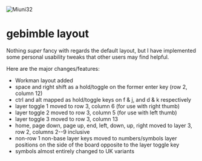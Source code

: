 ![Miuni32](https://imgur.com/gallery/OfEs7uA)

# gebimble layout

Nothing *super* fancy with regards the default layout, but I have implemented some personal usability tweaks that other users may find helpful.

Here are the major changes/features:

- Workman layout added
- space and right shift as a hold/toggle on the former enter key (row 2, column 12)
- ctrl and alt mapped as hold/toggle keys on f & j, and d & k respectively
- layer toggle 1 moved to row 3, column 6 (for use with right thumb)
- layer toggle 2 moved to row 3, column 5 (for use with left thumb)
- layer toggle 3 moved to row 3, column 13
- home, page down, page up, end, left, down, up, right moved to layer 3, row 2, columns 2--9 inclusive
- non-row 1 non-base layer keys moved to numbers/symbols layer positions on the side of the board opposite to the layer toggle key
- symbols almost entirely changed to UK variants
